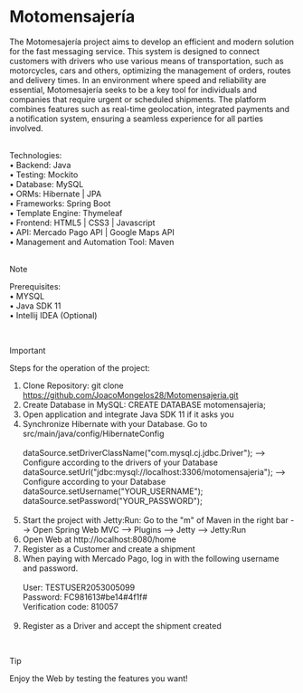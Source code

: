 # Motomensajería

The Motomesajería project aims to develop an efficient and modern solution for the fast messaging service. This system is designed to connect customers with drivers who use various means of transportation, such as motorcycles, cars and others, optimizing the management of orders, routes and delivery times. In an environment where speed and reliability are essential, Motomesajería seeks to be a key tool for individuals and companies that require urgent or scheduled shipments. The platform combines features such as real-time geolocation, integrated payments and a notification system, ensuring a seamless experience for all parties involved.<br><br>

Technologies:<br>
•	Backend: Java<br>
•	Testing: Mockito<br>
•	Database: MySQL<br>
•	ORMs: Hibernate | JPA<br>
•	Frameworks: Spring Boot<br>
• Template Engine: Thymeleaf<br>
•	Frontend: HTML5 | CSS3 | Javascript<br>
•	API: Mercado Pago API | Google Maps API<br>
• Management and Automation Tool: Maven<br><br>

> [!NOTE]
> Prerequisites:<br>
> • MYSQL<br>
> • Java SDK 11<br>
> • Intellij IDEA (Optional)

<br>

> [!IMPORTANT]
>Steps for the operation of the project:
>1.	Clone Repository: git clone https://github.com/JoacoMongelos28/Motomensajeria.git
>2.	Create Database in MySQL: CREATE DATABASE motomensajeria;
>3. Open application and integrate Java SDK 11 if it asks you
>4.	Synchronize Hibernate with your Database. Go to src/main/java/config/HibernateConfig
><br><br>dataSource.setDriverClassName("com.mysql.cj.jdbc.Driver");   --> Configure according to the drivers of your Database<br>
>dataSource.setUrl("jdbc:mysql://localhost:3306/motomensajeria");  --> Configure according to your Database<br>
>dataSource.setUsername("YOUR_USERNAME");<br>
>dataSource.setPassword("YOUR_PASSWORD");<br><br>
>5.	Start the project with Jetty:Run: Go to the "m" of Maven in the right bar --> Open Spring Web MVC --> Plugins --> Jetty --> Jetty:Run
>6. Open Web at http://localhost:8080/home
>7.	Register as a Customer and create a shipment
>8.	When paying with Mercado Pago, log in with the following username and password.<br><br>
>User: TESTUSER2053005099<br>
>Password: FC981613#be14#4f1f#<br>
>Verification code: 810057<br><br>
>9.	Register as a Driver and accept the shipment created

<br>

> [!TIP]
> Enjoy the Web by testing the features you want!
